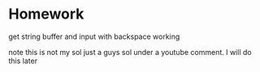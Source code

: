 # Homework

get string buffer and input with backspace working

note this is not my sol just a guys sol under a youtube comment. I will do this later
